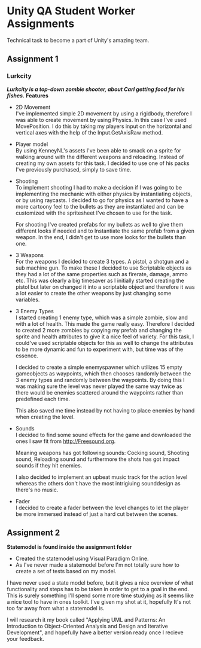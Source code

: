 # Unity QA Student Worker Assignments
Technical task to become a part of Unity's amazing team.
## Assignment 1
### Lurkcity
**_Lurkcity is a top-down zombie shooter, about Carl getting food for his fishes._**
**Features**
- 2D Movement  
    I've implemented simple 2D movement by using a rigidbody, therefore I was able to create movement by using Physics. In this case I've used MovePosition. I do this by taking my players input on the horizontal and vertical axes with the help of the Input.GetAxisRaw method. 

- Player model  
    By using KenneyNL's assets I've been able to smack on a sprite for walking around with the different weapons and reloading. Instead of creating my own assets for this task. I decided to use one of his packs I've previously purchased, simply to save time.

- Shooting  
    To implement shooting I had to make a decision if I was going to be implementing the mechanic with either physics by instantiating objects, or by using raycasts. I decided to go for physics as I wanted to have a more cartoony feel to the bullets as they are instantiated and can be customized with the spritesheet I've chosen to use for the task.

    For shooting I've created prefabs for my bullets as well to give them different looks if needed and to Instantiate the same prefab from a given weapon. In the end, I didn't get to use more looks for the bullets than one.

- 3 Weapons  
    For the weapons I decided to create 3 types. A pistol, a shotgun and a sub machine gun. To make these I decided to use Scriptable objects as they had a lot of the same properties such as firerate, damage, ammo etc. This was clearly a big timesaver as I initially started creating the pistol but later on changed it into a scriptable object and therefore it was a lot easier to create the other weapons by just changing some variables.

- 3 Enemy Types  
    I started creating 1 enemy type, which was a simple zombie, slow and with a lot of health. This made the game really easy. Therefore I decided to created 2 more zombies by copying my prefab and changing the sprite and health attributes to give it a nice feel of variety. For this task, I could've used scriptable objects for this as well to change the attributes to be more dynamic and fun to experiment with, but time was of the essence. 

    I decided to create a simple enemyspawner which utilizes 15 empty gameobjects as waypoints, which then chooses randomly between the 3 enemy types and randomly between the waypoints. By doing this I was making sure the level was never played the same way twice as there would be enemies scattered around the waypoints rather than predefined each time.

    This also saved me time instead by not having to place enemies by hand when creating the level.

- Sounds  
    I decided to find some sound effects for the game and downloaded the ones I saw fit from http://Freesound.org.
    
    Meaning weapons has got following sounds:
    Cocking sound,
    Shooting sound,
    Reloading sound
    and furthermore the shots has got impact sounds if they hit enemies.

    I also decided to implement an upbeat music track for the action level whereas the others don't have the most intrigiuing sounddesign as there's no music.

- Fader  
    I decided to create a fader between the level changes to let the player be more immersed instead of just a hard cut between the scenes.



## Assignment 2
**Statemodel is found inside the assignment folder**
* Created the statemodel using Visual Paradigm Online.
* As I've never made a statemodel before I'm not totally sure how to create a set of tests based on my model.

I have never used a state model before, but it gives a nice overview of what functionality and steps has to be taken in order to get to a goal in the end. This is surely something I'll spend some more time studying as it seems like a nice tool to have in ones toolkit. I've given my shot at it, hopefully It's not too far away from what a statemodel is.

I will research it my book called "Applying UML and Patterns: An Introduction to Object-Oriented Analysis and Design and Iterative Development", and hopefully have a better version ready once I recieve your feedback.

